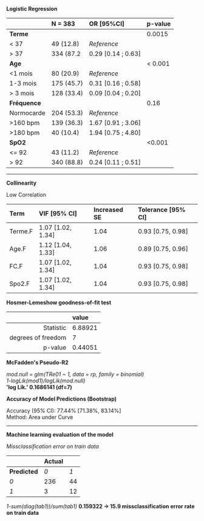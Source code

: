 **Logistic Regression**

|                   | N = 383    | OR [95%CI]    |  p-value     |
| :------------     | :--     |  :--          | :--          |
| **Terme**         |         |               | 0.0015       |
| < 37              | 49 (12.8)  | *Reference*   | |  
| > 37              | 334 (87.2 | 0.29 [0.14 ; 0.63] | |
| **Age**           |          |              | < 0.001          |
| <1 mois     | 80 (20.9) | *Reference* | | 
| 1-3 mois      | 175 (45.7) | 0.31 [0.16 ; 0.58] | | 
| > 3 mois  | 128 (33.4)  | 0.09 [0.04 ; 0.20]   | | 
| **Fréquence** |   |                         | 0.16 |
| Normocarde | 204 (53.3) | *Reference* | |
| >160 bpm | 139 (36.3) | 1.67 [0.91 ; 3.06] | |
| >180 bpm | 40 (10.4) | 1.94 [0.75 ; 4.80] | |
| **SpO2** |        |        |    <0.001 |
| <= 92  | 43 (11.2) | *Reference* | |
| > 92   | 340 (88.8) | 0.24 [0.11 ; 0.51] | |

----

**Collinearity**

Low Correlation

|    Term | VIF   [95% CI] | Increased SE |Tolerance [95% CI] |
| :-      | :-              | :-          | :-              |
| Terme.F | 1.07 [1.02, 1.34]  |  1.04     | 0.93     [0.75, 0.98] |
|   Age.F | 1.12 [1.04, 1.33]     |    1.06    |  0.89     [0.75, 0.96] |
|    FC.F | 1.07 [1.02, 1.34]      |   1.04    |  0.93     [0.75, 0.98] |
|  Spo2.F | 1.07 [1.02, 1.34]      |   1.04    |  0.93     [0.75, 0.98] |


**Hosmer-Lemeshow goodness-of-fit test**

| | value |
| -: | :- |
| Statistic | 6.88921 |
| degrees of freedom | 7 |
| p-value | 0.44051 |


**McFadden's Pseudo-R2**

_mod.null = glm(TRe01 ~ 1, data = rp, family = binomial)_ \
_1-logLik(mod1)/logLik(mod.null)_ \
**'log Lik.' 0.1686141 (df=7)**


**Accuracy of Model Predictions (Bootstrap)**

Accuracy (95% CI): 77.44% [71.38%, 83.14%] \
Method: Area under Curve

---

**Machine learning evaluation of the model**

*Missclassification error on train data*

| | **Actual** | |
| :- | :- | :- |
| **Predicted** |  _0_  | _1_ |
| _0_ | 236 | 44 |
| _1_  | 3  |12 |

_1-sum(diag(tab1))/sum(tab1)_
**0.159322 -> 15.9 missclassification error rate on train data**

